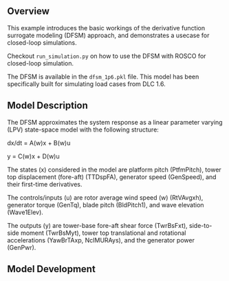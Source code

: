 ## Overview
This example introduces the basic workings of the derivative function surrogate modeling (DFSM) approach, and demonstrates a usecase for closed-loop simulations.

Checkout `run_simulation.py` on how to use the DFSM with ROSCO for closed-loop simulation.

The DFSM is available in the `dfsm_1p6.pkl` file. This model has been specifically built for simulating load cases from DLC 1.6.

## Model Description
The DFSM approximates the system response as a linear parameter varying (LPV) state-space model with the following structure:

dx/dt = A(w)x + B(w)u

y = C(w)x + D(w)u

The states (x) considered in the model are platform pitch (PtfmPitch), tower top displacement (fore-aft) (TTDspFA), generator speed (GenSpeed), and their first-time derivatives. 

The controls/inputs (u) are rotor average wind speed (w) (RtVAvgxh), generator torque (GenTq), blade pitch (BldPitch1), and wave elevation (Wave1Elev).

The outputs (y) are tower-base fore-aft shear force (TwrBsFxt), side-to-side moment (TwrBsMyt), tower top translational and rotational accelerations (YawBrTAxp, NcIMURAys), and the generator power (GenPwr).

## Model Development

 
 
